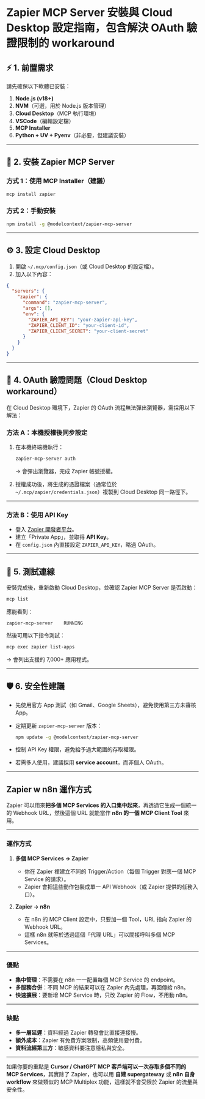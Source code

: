 # **Zapier MCP Server 安裝與 Cloud Desktop 設定指南**，包含解決 OAuth 驗證限制的 workaround

## ⚡ 1. 前置需求

請先確保以下軟體已安裝：

1. **Node.js (v18+)**
2. **NVM**（可選，用於 Node.js 版本管理）
3. **Cloud Desktop**（MCP 執行環境）
4. **VSCode**（編輯設定檔）
5. **MCP Installer**
6. **Python + UV + Pyenv**（非必要，但建議安裝）

---

## 🔧 2. 安裝 Zapier MCP Server

### 方式 1：使用 MCP Installer（建議）

```bash
mcp install zapier
```

### 方式 2：手動安裝

```bash
npm install -g @modelcontext/zapier-mcp-server
```

---

## ⚙ 3. 設定 Cloud Desktop

1. 開啟 `~/.mcp/config.json`（或 Cloud Desktop 的設定檔）。
2. 加入以下內容：

```json
{
  "servers": {
    "zapier": {
      "command": "zapier-mcp-server",
      "args": [],
      "env": {
        "ZAPIER_API_KEY": "your-zapier-api-key",
        "ZAPIER_CLIENT_ID": "your-client-id",
        "ZAPIER_CLIENT_SECRET": "your-client-secret"
      }
    }
  }
}
```

---

## 🔑 4. OAuth 驗證問題（Cloud Desktop workaround）

在 Cloud Desktop 環境下，Zapier 的 OAuth 流程無法彈出瀏覽器，需採用以下解法：

### 方法 A：本機授權後同步設定

1. 在本機終端機執行：

   ```bash
   zapier-mcp-server auth
   ```

   → 會彈出瀏覽器，完成 Zapier 帳號授權。
2. 授權成功後，將生成的憑證檔案（通常位於 `~/.mcp/zapier/credentials.json`）複製到 Cloud Desktop 同一路徑下。

---

### 方法 B：使用 API Key

* 登入 [Zapier 開發者平台](https://platform.zapier.com/)。
* 建立「Private App」，並取得 **API Key**。
* 在 `config.json` 內直接設定 `ZAPIER_API_KEY`，略過 OAuth。

---

## 🚀 5. 測試連線

安裝完成後，重新啟動 Cloud Desktop，並確認 Zapier MCP Server 是否啟動：

```bash
mcp list
```

應能看到：

```note
zapier-mcp-server    RUNNING
```

然後可用以下指令測試：

```bash
mcp exec zapier list-apps
```

→ 會列出支援的 7,000+ 應用程式。

---

## 🛡 6. 安全性建議

* 先使用官方 App 測試（如 Gmail、Google Sheets），避免使用第三方未審核 App。
* 定期更新 `zapier-mcp-server` 版本：

  ```bash
  npm update -g @modelcontext/zapier-mcp-server
  ```

* 控制 API Key 權限，避免給予過大範圍的存取權限。
* 若需多人使用，建議採用 **service account**，而非個人 OAuth。

---

## Zapier w n8n 運作方式

Zapier 可以用來**把多個 MCP Services 的入口集中起來**，再透過它生成一個統一的 Webhook URL，然後這個 URL 就能當作 **n8n 的一個 MCP Client Tool** 來用。

---

### 運作方式

1. **多個 MCP Services → Zapier**

   * 你在 Zapier 裡建立不同的 Trigger/Action（每個 Trigger 對應一個 MCP Service 的請求）。
   * Zapier 會把這些動作包裝成單一 API Webhook（或 Zapier 提供的任務入口）。

2. **Zapier → n8n**

   * 在 n8n 的 MCP Client 設定中，只要加一個 Tool，URL 指向 Zapier 的 Webhook URL。
   * 這樣 n8n 就等於透過這個「代理 URL」可以間接呼叫多個 MCP Services。

---

### 優點

* **集中管理**：不需要在 n8n 一一配置每個 MCP Service 的 endpoint。
* **多服務合併**：不同 MCP 的結果可以在 Zapier 內先處理，再回傳給 n8n。
* **快速擴展**：要新增 MCP Service 時，只改 Zapier 的 Flow，不用動 n8n。

---

### 缺點

* **多一層延遲**：資料經過 Zapier 轉發會比直接連接慢。
* **額外成本**：Zapier 有免費方案限制，高頻使用要付費。
* **資料流經第三方**：敏感資料要注意隱私與安全。

---

如果你要的重點是 **Cursor / ChatGPT MCP 客戶端可以一次存取多個不同的 MCP Services**，其實除了 Zapier，也可以用 **自建 supergateway** 或 **n8n 自身 workflow** 來做類似的 MCP Multiplex 功能，這樣就不會受限於 Zapier 的流量與安全性。
